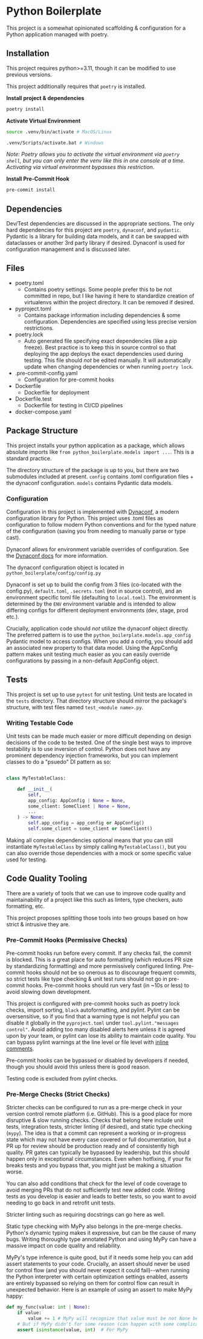 # Python Boilerplate

This project is a somewhat opinionated scaffolding & configuration for a Python application managed with poetry.

## Installation

This project requires python>=3.11, though it can be modified to use previous versions.

This project additionally requires that `poetry` is installed.

**Install project & dependencies**

```bash
poetry install
```

**Activate Virtual Environment**

```bash
source .venv/bin/activate # MacOS/Linux

.venv/Scripts/activate.bat # Windows
```

*Note: Poetry allows you to activate the virtual environment via `poetry shell`, but you can only enter the venv like this in one console at a time. Activating via virtual environment bypasses this restriction.*

**Install Pre-Commit Hook**

```bash
pre-commit install
```

## Dependencies

Dev/Test dependencies are discussed in the appropriate sections.
The only hard dependencies for this project are `poetry`, `dynaconf`, and `pydantic`. Pydantic is a library for building data models, and it can be swapped with dataclasses or another 3rd party library if desired. Dynaconf is used for configuration management and is discussed later.

## Files

- poetry.toml
    - Contains poetry settings. Some people prefer this to be not committed in repo, but I like having it here to standardize creation of virtualenvs within the project directory. It can be removed if desired.
- pyproject.toml
    - Contains package information including dependencies & some configuration.
    Dependencies are specified using less precise version restrictions.
- poetry.lock
    - Auto generated file specifying exact dependencies (like a pip freeze). Best practice is to keep this in source control so that deploying the app deploys the exact dependencies used during testing. This file should *not* be edited manually. It will automatically update when changing dependencies or when running `poetry lock`.
- .pre-commit-config.yaml
    - Configuration for pre-commit hooks
- Dockerfile
    - Dockerfile for deployment
- Dockerfile.test
    - Dockerfile for testing in CI/CD pipelines
- docker-compose.yaml

## Package Structure

This project installs your python application as a package, which allows absolute imports like `from python_boilerplate.models import ...`. This is a standard practice.

The directory structure of the package is up to you, but there are two submodules included at present. `config` contains .toml configuration files + the dynaconf configuration. `models` contains Pydantic data models.

### Configuration

Configuration in this project is implemented with [Dynaconf](https://www.dynaconf.com/), a modern configuration library for Python. This project uses .toml files as configuration to follow modern Python conventions and for the typed nature of the configuration (saving you from needing to manually parse or type cast).

Dynaconf allows for environment variable overrides of configuration. See the [Dynaconf docs](https://www.dynaconf.com/#on-env-vars) for more information.

The dynaconf configuration object is located in `python_boilerplate/config/config.py`

Dynaconf is set up to build the config from 3 files (co-located with the config.py), `default.toml`, `.secrets.toml` (not in source control), and an environment specific toml file (defaulting to `local.toml`). The environment is determined by the `ENV` environment variable and is intended to allow differing configs for different deployment environments (dev, stage, prod etc.).

Crucially, application code should *not* utilize the dynaconf object directly. The preferred pattern is to use the `python_boilerplate.models.app_config` Pydantic model to access configs. When you add a config, you should add an associated new property to that data model. Using the AppConfig pattern makes unit testing much easier as you can easily override configurations by passing in a non-default AppConfig object.


## Tests

This project is set up to use `pytest` for unit testing. Unit tests are located in the `tests` directory. That directory structure should mirror the package's structure, with test files named `test_<module name>.py`.

### Writing Testable Code

Unit tests can be made much easier or more difficult depending on design decisions of the code to be tested. One of the single best ways to improve testability is to use inversion of control. Python does not have any prominent dependency injection frameworks, but you can implement classes to do a "psuedo" DI pattern as so:

```python

class MyTestableClass:

    def __init__(
        self,
        app_config: AppConfig | None = None,
        some_client: SomeClient | None = None,
        ...
    ) -> None:
        self.app_config = app_config or AppConfig()
        self.some_client = some_client or SomeClient()
```

Making all complex dependencies optional means that you can still instantiate `MyTestableClass` by simply calling `MyTestableClass()`, but you can also override those dependencies with a mock or some specific value used for testing.

## Code Quality Tooling

There are a variety of tools that we can use to improve code quality and maintainability of a project like this such as linters, type checkers, auto formatting, etc.

This project proposes splitting those tools into two groups based on how strict & intrusive they are.

### Pre-Commit Hooks (Permissive Checks)

Pre-commit hooks run before every commit. If any checks fail, the commit is blocked. This is a great place for auto formatting (which reduces PR size by standardizing formatting) and more permissively configured linting. Pre-commit hooks should not be so onerous as to discourage frequent commits, so strict tests like type checking & unit test runs should not go in pre-commit hooks. Pre-commit hooks should run very fast (in ~10s or less) to avoid slowing down development.

This project is configured with pre-commit hooks such as poetry lock checks, import sorting, `black` autoformatting, and pylint. Pylint can be oversensitive, so if you find that a warning type is not helpful you can disable it globally in the `pyproject.toml` under `tool.pylint."messages control"`. Avoid adding too many disabled alerts here unless it is agreed upon by your team, or pylint can lose its ability to maintain code quality. You can bypass pylint warnings at the line level or file level with [inline comments](https://pylint.pycqa.org/en/latest/user_guide/messages/message_control.html).

Pre-commit hooks can be bypassed or disabled by developers if needed, though you should avoid this unless there is good reason.

Testing code is excluded from pylint checks.

### Pre-Merge Checks (Strict Checks)

Stricter checks can be configured to run as a pre-merge check in your version control remote platform (i.e. GitHub). This is a good place for more disruptive & slow running checks. Checks that belong here include unit tests, integration tests, stricter linting (if desired), and static type checking (`mypy`). The idea is that a commit can represent a working or in-progress state which may not have every case covered or full documentation, but a PR up for review should be production ready and of consistently high quality. PR gates can typically be bypassed by leadership, but this should happen only in exceptional circumstances. Even when hotfixing, if your fix breaks tests and you bypass that, you might just be making a situation worse.

You can also add conditions that check for the level of code coverage to avoid merging PRs that do not sufficiently test new added code. Writing tests as you develop is easier and leads to better tests, so you want to avoid needing to go back in and retrofit unit tests.

Stricter linting such as requiring docstrings can go here as well.

Static type checking with MyPy also belongs in the pre-merge checks. Python's dynamic typing makes it expressive, but can be the cause of many bugs. Writing thoroughly type annotated Python and using MyPy can have a massive impact on code quality and reliability.

MyPy's type inference is quite good, but if it needs some help you can add assert statements to your code. Crucially, an assert should never be used for control flow (and you should never expect it could fail)--when running the Python interpreter with certain optimization settings enabled, asserts are entirely bypassed so relying on them for control flow can result in unexpected behavior. Here is an example of using an assert to make MyPy happy:

```python
def my_func(value: int | None):
    if value:
        value += 1 # MyPy will recognize that value must be not None because of the if check
    # But if MyPy didn't for some reason (can happen with some complicated design patterns or with specific business logic), you can assert like so. Adding the reason in a comment is good practice.
    assert isinstance(value, int)  # For MyPy
```
